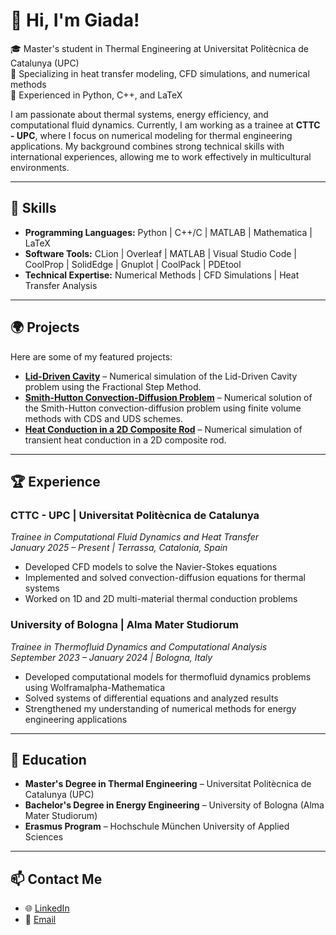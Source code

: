 # 👋 Hi, I'm Giada!
🎓 Master's student in Thermal Engineering at Universitat Politècnica de Catalunya (UPC)  
🔬 Specializing in heat transfer modeling, CFD simulations, and numerical methods  
🚀 Experienced in Python, C++, and LaTeX  

I am passionate about thermal systems, energy efficiency, and computational fluid dynamics. Currently, I am working as a trainee at **CTTC - UPC**, where I focus on numerical modeling for thermal engineering applications. My background combines strong technical skills with international experiences, allowing me to work effectively in multicultural environments.

---

## 🔧 Skills
- **Programming Languages:** Python | C++/C | MATLAB | Mathematica | LaTeX  
- **Software Tools:** CLion | Overleaf | MATLAB | Visual Studio Code | CoolProp | SolidEdge | Gnuplot | CoolPack | PDEtool    
- **Technical Expertise:** Numerical Methods | CFD Simulations | Heat Transfer Analysis  

---

## 🌍 Projects  
Here are some of my featured projects:  

-  **[Lid-Driven Cavity](https://github.com/GiadaAlessi/Lid_Driven_Cavity)** – Numerical simulation of the Lid-Driven Cavity problem using the Fractional Step Method.  
-  **[Smith-Hutton Convection-Diffusion Problem](https://github.com/GiadaAlessi/Smith_Hutton_Convection_Diffusion_Problem)** – Numerical solution of the Smith-Hutton convection-diffusion problem using finite volume methods with CDS and UDS schemes.  
-  **[Heat Conduction in a 2D Composite Rod](https://github.com/GiadaAlessi/Heat_Conduction_in_a_2D_Composite_Rod)** – Numerical simulation of transient heat conduction in a 2D composite rod.  

---

## 🏆 Experience
### **CTTC - UPC | Universitat Politècnica de Catalunya**
*Trainee in Computational Fluid Dynamics and Heat Transfer*  
*January 2025 – Present | Terrassa, Catalonia, Spain*  
- Developed CFD models to solve the Navier-Stokes equations  
- Implemented and solved convection-diffusion equations for thermal systems  
- Worked on 1D and 2D multi-material thermal conduction problems   

### **University of Bologna | Alma Mater Studiorum**
*Trainee in Thermofluid Dynamics and Computational Analysis*  
*September 2023 – January 2024 | Bologna, Italy*  
- Developed computational models for thermofluid dynamics problems using Wolframalpha-Mathematica  
- Solved systems of differential equations and analyzed results  
- Strengthened my understanding of numerical methods for energy engineering applications  

---

## 🎯 Education
- **Master's Degree in Thermal Engineering** – Universitat Politècnica de Catalunya (UPC)  
- **Bachelor's Degree in Energy Engineering** – University of Bologna (Alma Mater Studiorum)  
- **Erasmus Program** – Hochschule München University of Applied Sciences  

---

## 📫 Contact Me
- 🌐 [LinkedIn](https://linkedin.com/in/giada-alessi-5760ba324)  
- 📧 [Email](mailto:giadaalessii01@gmail.com)  
